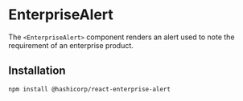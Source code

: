 # EnterpriseAlert

The `<EnterpriseAlert>` component renders an alert used to note the requirement of an enterprise product.

## Installation

```sh
npm install @hashicorp/react-enterprise-alert
```
